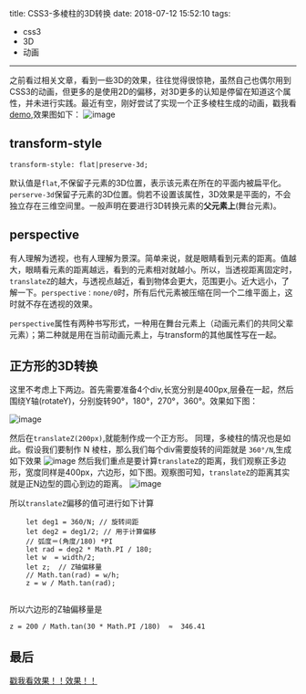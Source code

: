title: CSS3-多棱柱的3D转换
date: 2018-07-12 15:52:10
tags:
- css3
- 3D
- 动画
---

之前看过相关文章，看到一些3D的效果，往往觉得很惊艳，虽然自己也偶尔用到CSS3的动画，但更多的是使用2D的偏移，对3D更多的认知是停留在知道这个属性，并未进行实践。最近有空，刚好尝试了实现一个正多棱柱生成的动画，戳我看 [demo](http://selinayu.cc/Code-of-Practice/css3-multi-prism/index.html),效果图如下：
![image](https://s1.ax1x.com/2018/09/20/im7xTP.png)


<!--more-->

## transform-style


```
transform-style: flat|preserve-3d;
```

默认值是`flat`,不保留子元素的3D位置，表示该元素在所在的平面内被扁平化。`perserve-3d`保留子元素的3D位置。倘若不设置该属性，3D效果是平面的，不会独立存在三维空间里。一般声明在要进行3D转换元素的**父元素上**(舞台元素)。


## perspective

有人理解为透视，也有人理解为景深。简单来说，就是眼睛看到元素的距离。值越大，眼睛看元素的距离越远，看到的元素相对就越小。所以，当透视距离固定时，`translateZ`的越大，与透视点越近，看到物体会更大，范围更小。近大远小，了解一下。`perspective：none/0`时，所有后代元素被压缩在同一个二维平面上，这时就不存在透视的效果。

`perspective`属性有两种书写形式，一种用在舞台元素上（动画元素们的共同父辈元素）；第二种就是用在当前动画元素上，与transform的其他属性写在一起。


## 正方形的3D转换

这里不考虑上下两边。首先需要准备4个div,长宽分别是400px,层叠在一起，然后围绕Y轴(rotateY)，分别旋转90°，180°，270°，360°。效果如下图：

![image](https://s1.ax1x.com/2018/09/20/im7DoV.png)

然后在`translateZ(200px)`,就能制作成一个正方形。
同理，多棱柱的情况也是如此。假设我们要制作 N 棱柱，那么我们每个div需要旋转的间距就是 `360°/N`,生成如下效果
![image](https://s1.ax1x.com/2018/09/20/im7siT.png)
然后我们重点是要计算`translateZ`的距离，我们观察正多边形，宽度同样是400px，六边形，如下图。观察图可知，`translateZ`的距离其实就是正N边型的圆心到边的距离。
![image](https://s1.ax1x.com/2018/09/20/im7WLR.png)

所以`translateZ`偏移的值可进行如下计算

```
    let deg1 = 360/N; // 旋转间距
    let deg2 = deg1/2; // 用于计算偏移 
    // 弧度＝(角度/180) *PI
    let rad = deg2 * Math.PI / 180;
    let w  = width/2;
    let z;  // Z轴偏移量
    // Math.tan(rad) = w/h;
    z = w / Math.tan(rad);
    
```
所以六边形的Z轴偏移量是

```
z = 200 / Math.tan(30 * Math.PI /180)  ≈  346.41
```

## 最后

[戳我看效果！！效果！！](http://selinayu.cc/Code-of-Practice/css3-multi-prism/index.html)

